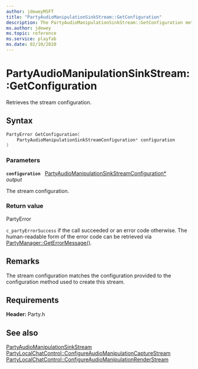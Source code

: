 ```yaml
---
author: jdeweyMSFT
title: "PartyAudioManipulationSinkStream::GetConfiguration"
description: The PartyAudioManipulationSinkStream::GetConfiguration method retrieves the stream configuration.
ms.author: jdewey
ms.topic: reference
ms.service: playfab
ms.date: 02/10/2020
---
```


# PartyAudioManipulationSinkStream::GetConfiguration  

Retrieves the stream configuration.  

## Syntax  
  
```cpp
PartyError GetConfiguration(  
    PartyAudioManipulationSinkStreamConfiguration* configuration  
)  
```  
  
### Parameters  
  
**`configuration`** &nbsp; [PartyAudioManipulationSinkStreamConfiguration*](../../../structs/partyaudiomanipulationsinkstreamconfiguration.md)  
*output*  
  
The stream configuration.  
  
  
### Return value  
PartyError
  
```c_partyErrorSuccess``` if the call succeeded or an error code otherwise. The human-readable form of the error code can be retrieved via [PartyManager::GetErrorMessage()](../../PartyManager/methods/partymanager_geterrormessage.md).
  
## Remarks  
  
The stream configuration matches the configuration provided to the configuration method used to create this stream.
  
## Requirements  
  
**Header:** Party.h
  
## See also  
[PartyAudioManipulationSinkStream](../partyaudiomanipulationsinkstream.md)  
[PartyLocalChatControl::ConfigureAudioManipulationCaptureStream](../../PartyLocalChatControl/methods/partylocalchatcontrol_configureaudiomanipulationcapturestream.md)  
[PartyLocalChatControl::ConfigureAudioManipulationRenderStream](../../PartyLocalChatControl/methods/partylocalchatcontrol_configureaudiomanipulationrenderstream.md)
  
  
